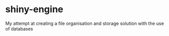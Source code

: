 # shiny-engine
My attempt at creating a file organisation and storage solution with the use of databases
